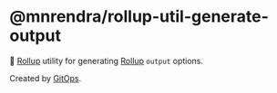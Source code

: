 # @mnrendra/rollup-util-generate-output
🍣 [Rollup](https://rollupjs.org/) utility for generating [Rollup](https://rollupjs.org/) `output` options.

Created by [GitOps](https://gitops.sh).
